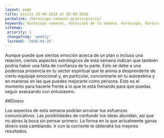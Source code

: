 ```yaml
---
layout: page
title: piscis 25-04-2016 al 02-05-2016 
permalink: /horoscopo-semanal-gratis/piscis/
keywords: horóscopo semanal, horóscopo de la semana, horóscopo, horóscopo gratis,horóscopos, horóscopo esperanza gracia, horoscopos piscis la semana, horóscopos gratis, Tarot, Astrologia, Zodíaco, piscis, horoscopo gratis
sitemap:
 priority: 1
 changefreq: 'weekly'
 lastmod: '2016-04-25'
---
```

Aunque puede que sientas emoción acerca de un plan o incluso una relación, ciertos aspectos astrológicos de esta semana indican que también podría haber una falta de confianza de tu parte. Esto se debe a una poderosa presencia en tu sector espiritual que te anima a desprenderte de cierto equipaje emocional y, en particular, concentrarte en tu autoestima y en maneras en las que puedes mejorarte como persona. Este es el momento para hacerle frente a lo que te está frenando para que puedas seguir avanzando con entusiasmo.

##Dinero

Los aspectos de esta semana podrían arruinar tus esfuerzos comunicativos. Las posibilidades de confundir tus ideas abundan, así que no abras la boca sin pensar primero. La forma en la que actualmente ganas dinero está cambiando. Ir con la corriente te obtendrá los mejores resultados.